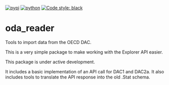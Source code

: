 [![pypi](https://img.shields.io/pypi/v/oda_reader.svg)](https://pypi.org/project/oda_reader/)
[![python](https://img.shields.io/pypi/pyversions/oda_reader.svg)](https://pypi.org/project/oda_reader/)
[![Code style: black](https://img.shields.io/badge/code%20style-black-000000.svg)](https://github.com/psf/black)
# oda_reader
Tools to import data from the OECD DAC. 

This is a very simple package to make working with the Explorer API
easier. 

This package is under active development.


It includes a basic implementation of an API call for DAC1 and DAC2a. It also includes
tools to translate the API response into the old .Stat schema.
